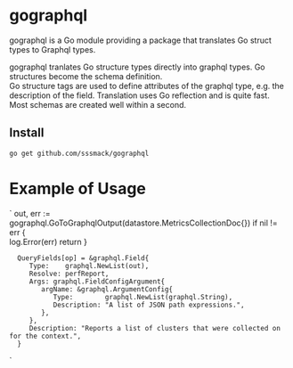 # gographql
gographql is a Go module providing a package that translates Go struct types to Graphql types.

gographql tranlates Go structure types directly into graphql types.  Go structures become the schema definition.   
Go structure tags are used to define attributes of the graphql type, e.g. the description of the field.
Translation uses Go reflection and is quite fast.    
Most schemas are created well within a second.




## Install

```shell
go get github.com/sssmack/gographql
```
# Example of Usage
`
 out, err := gographql.GoToGraphqlOutput(datastore.MetricsCollectionDoc{})
      if nil != err {  
         log.Error(err)
         return
      }   
         
      QueryFields[op] = &graphql.Field{
         Type:    graphql.NewList(out),
         Resolve: perfReport,
         Args: graphql.FieldConfigArgument{
            argName: &graphql.ArgumentConfig{
               Type:        graphql.NewList(graphql.String),
               Description: "A list of JSON path expressions.",
            },
         },    
         Description: "Reports a list of clusters that were collected on for the context.",
      }
`
